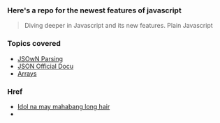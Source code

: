 ### Here's a repo for the newest features of javascript

> Diving deeper in Javascript and its new features.
> Plain Javascript

### Topics covered

- [JSOwN Parsing](https://docs.google.com/presentation/d/1C2RLbE-SS8ldlQPfXgsvKJBrEIZb4s57pOn-LxBNaC0/edit#slide=id.g42bf417d3b_0_1100)
- [JSON Official Docu](https://www.json.org/json-en.html)
- [Arrays](https://github.com/tc39/proposal-change-array-by-copy)

### Href

- [Idol na may mahabang long hair](https://www.youtube.com/c/ErickWendelTreinamentos)
-
